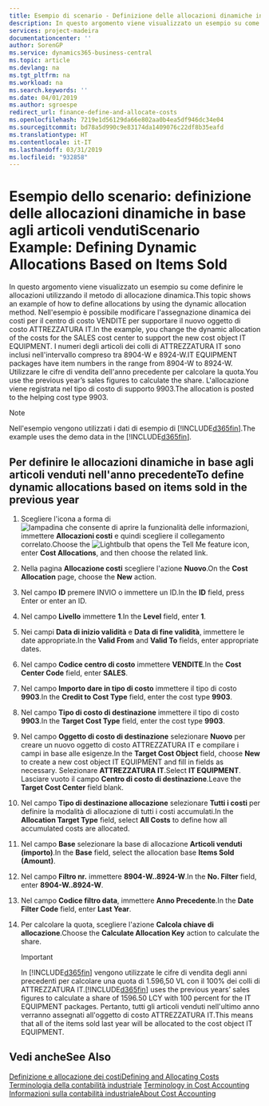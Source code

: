 ```yaml
---
title: Esempio di scenario - Definizione delle allocazioni dinamiche in base agli articoli venduti | Documenti Microsoft
description: In questo argomento viene visualizzato un esempio su come definire le allocazioni utilizzando il metodo di allocazione dinamica.
services: project-madeira
documentationcenter: ''
author: SorenGP
ms.service: dynamics365-business-central
ms.topic: article
ms.devlang: na
ms.tgt_pltfrm: na
ms.workload: na
ms.search.keywords: ''
ms.date: 04/01/2019
ms.author: sgroespe
redirect_url: finance-define-and-allocate-costs
ms.openlocfilehash: 7219e1d56129da66e802aa0b4ea5df946dc34e04
ms.sourcegitcommit: bd78a5d990c9e83174da1409076c22df8b35eafd
ms.translationtype: HT
ms.contentlocale: it-IT
ms.lasthandoff: 03/31/2019
ms.locfileid: "932858"
---
```

# <a name="scenario-example-defining-dynamic-allocations-based-on-items-sold"></a><span data-ttu-id="155c9-103">Esempio dello scenario: definizione delle allocazioni dinamiche in base agli articoli venduti</span><span class="sxs-lookup"><span data-stu-id="155c9-103">Scenario Example: Defining Dynamic Allocations Based on Items Sold</span></span>
<span data-ttu-id="155c9-104">In questo argomento viene visualizzato un esempio su come definire le allocazioni utilizzando il metodo di allocazione dinamica.</span><span class="sxs-lookup"><span data-stu-id="155c9-104">This topic shows an example of how to define allocations by using the dynamic allocation method.</span></span> <span data-ttu-id="155c9-105">Nell'esempio è possibile modificare l'assegnazione dinamica dei costi per il centro di costo VENDITE per supportare il nuovo oggetto di costo ATTREZZATURA IT.</span><span class="sxs-lookup"><span data-stu-id="155c9-105">In the example, you change the dynamic allocation of the costs for the SALES cost center to support the new cost object IT EQUIPMENT.</span></span> <span data-ttu-id="155c9-106">I numeri degli articoli dei colli di ATTREZZATURA IT sono inclusi nell'intervallo compreso tra 8904-W e 8924-W.</span><span class="sxs-lookup"><span data-stu-id="155c9-106">IT EQUIPMENT packages have item numbers in the range from 8904-W to 8924-W.</span></span> <span data-ttu-id="155c9-107">Utilizzare le cifre di vendita dell'anno precedente per calcolare la quota.</span><span class="sxs-lookup"><span data-stu-id="155c9-107">You use the previous year’s sales figures to calculate the share.</span></span> <span data-ttu-id="155c9-108">L'allocazione viene registrata nel tipo di costo di supporto 9903.</span><span class="sxs-lookup"><span data-stu-id="155c9-108">The allocation is posted to the helping cost type 9903.</span></span>  

> [!NOTE]  
>  <span data-ttu-id="155c9-109">Nell'esempio vengono utilizzati i dati di esempio di [!INCLUDE[d365fin](includes/d365fin_md.md)].</span><span class="sxs-lookup"><span data-stu-id="155c9-109">The example uses the demo data in the [!INCLUDE[d365fin](includes/d365fin_md.md)].</span></span>  

## <a name="to-define-dynamic-allocations-based-on-items-sold-in-the-previous-year"></a><span data-ttu-id="155c9-110">Per definire le allocazioni dinamiche in base agli articoli venduti nell'anno precedente</span><span class="sxs-lookup"><span data-stu-id="155c9-110">To define dynamic allocations based on items sold in the previous year</span></span>  

1.  <span data-ttu-id="155c9-111">Scegliere l'icona a forma di ![lampadina che consente di aprire la funzionalità delle informazioni](media/ui-search/search_small.png "Informazioni sull'operazione che si desidera eseguire"), immettere **Allocazioni costi** e quindi scegliere il collegamento correlato.</span><span class="sxs-lookup"><span data-stu-id="155c9-111">Choose the ![Lightbulb that opens the Tell Me feature](media/ui-search/search_small.png "Tell me what you want to do") icon, enter **Cost Allocations**, and then choose the related link.</span></span>  
2.  <span data-ttu-id="155c9-112">Nella pagina **Allocazione costi** scegliere l'azione **Nuovo**.</span><span class="sxs-lookup"><span data-stu-id="155c9-112">On the **Cost Allocation** page, choose the **New** action.</span></span>  
3.  <span data-ttu-id="155c9-113">Nel campo **ID** premere INVIO o immettere un ID.</span><span class="sxs-lookup"><span data-stu-id="155c9-113">In the **ID** field, press Enter or enter an ID.</span></span>  
4.  <span data-ttu-id="155c9-114">Nel campo **Livello** immettere **1**.</span><span class="sxs-lookup"><span data-stu-id="155c9-114">In the **Level** field, enter **1**.</span></span>  
5.  <span data-ttu-id="155c9-115">Nei campi **Data di inizio validità** e **Data di fine validità**, immettere le date appropriate.</span><span class="sxs-lookup"><span data-stu-id="155c9-115">In the **Valid From** and **Valid To** fields, enter appropriate dates.</span></span>  
6.  <span data-ttu-id="155c9-116">Nel campo **Codice centro di costo** immettere **VENDITE**.</span><span class="sxs-lookup"><span data-stu-id="155c9-116">In the **Cost Center Code** field, enter **SALES**.</span></span>  
7.  <span data-ttu-id="155c9-117">Nel campo **Importo dare in tipo di costo** immettere il tipo di costo **9903**.</span><span class="sxs-lookup"><span data-stu-id="155c9-117">In the **Credit to Cost Type** field, enter the cost type **9903**.</span></span>  
8.  <span data-ttu-id="155c9-118">Nel campo **Tipo di costo di destinazione** immettere il tipo di costo **9903**.</span><span class="sxs-lookup"><span data-stu-id="155c9-118">In the **Target Cost Type** field, enter the cost type **9903**.</span></span>  
9. <span data-ttu-id="155c9-119">Nel campo **Oggetto di costo di destinazione** selezionare **Nuovo** per creare un nuovo oggetto di costo ATTREZZATURA IT e compilare i campi in base alle esigenze.</span><span class="sxs-lookup"><span data-stu-id="155c9-119">In the **Target Cost Object** field, choose **New** to create a new cost object IT EQUIPMENT and fill in fields as necessary.</span></span> <span data-ttu-id="155c9-120">Selezionare **ATTREZZATURA IT**.</span><span class="sxs-lookup"><span data-stu-id="155c9-120">Select **IT EQUIPMENT**.</span></span> <span data-ttu-id="155c9-121">Lasciare vuoto il campo **Centro di costo di destinazione**.</span><span class="sxs-lookup"><span data-stu-id="155c9-121">Leave the **Target Cost Center** field blank.</span></span>  
10. <span data-ttu-id="155c9-122">Nel campo **Tipo di destinazione allocazione** selezionare **Tutti i costi** per definire la modalità di allocazione di tutti i costi accumulati.</span><span class="sxs-lookup"><span data-stu-id="155c9-122">In the **Allocation Target Type** field, select **All Costs** to define how all accumulated costs are allocated.</span></span>  
11. <span data-ttu-id="155c9-123">Nel campo **Base** selezionare la base di allocazione **Articoli venduti (importo)**.</span><span class="sxs-lookup"><span data-stu-id="155c9-123">In the **Base** field, select the allocation base **Items Sold (Amount)**.</span></span>  
12. <span data-ttu-id="155c9-124">Nel campo **Filtro nr.** immettere **8904-W..8924-W**.</span><span class="sxs-lookup"><span data-stu-id="155c9-124">In the **No. Filter** field, enter **8904-W..8924-W**.</span></span>  
13. <span data-ttu-id="155c9-125">Nel campo **Codice filtro data**, immettere **Anno Precedente**.</span><span class="sxs-lookup"><span data-stu-id="155c9-125">In the **Date Filter Code** field, enter **Last Year**.</span></span>  
14. <span data-ttu-id="155c9-126">Per calcolare la quota, scegliere l'azione **Calcola chiave di allocazione**.</span><span class="sxs-lookup"><span data-stu-id="155c9-126">Choose the **Calculate Allocation Key** action to calculate the share.</span></span>  

    > [!IMPORTANT]  
    >  <span data-ttu-id="155c9-127">In [!INCLUDE[d365fin](includes/d365fin_md.md)] vengono utilizzate le cifre di vendita degli anni precedenti per calcolare una quota di 1.596,50 VL con il 100% dei colli di ATTREZZATURA IT.</span><span class="sxs-lookup"><span data-stu-id="155c9-127">[!INCLUDE[d365fin](includes/d365fin_md.md)] uses the previous years’ sales figures to calculate a share of 1596.50 LCY with 100 percent for the IT EQUIPMENT packages.</span></span> <span data-ttu-id="155c9-128">Pertanto, tutti gli articoli venduti nell'ultimo anno verranno assegnati all'oggetto di costo ATTREZZATURA IT.</span><span class="sxs-lookup"><span data-stu-id="155c9-128">This means that all of the items sold last year will be allocated to the cost object IT EQUIPMENT.</span></span>  

## <a name="see-also"></a><span data-ttu-id="155c9-129">Vedi anche</span><span class="sxs-lookup"><span data-stu-id="155c9-129">See Also</span></span>  
[<span data-ttu-id="155c9-130">Definizione e allocazione dei costi</span><span class="sxs-lookup"><span data-stu-id="155c9-130">Defining and Allocating Costs</span></span>](finance-define-and-allocate-costs.md)  
<span data-ttu-id="155c9-131">[Terminologia della contabilità industriale](finance-terminology-in-cost-accounting.md) </span><span class="sxs-lookup"><span data-stu-id="155c9-131">[Terminology in Cost Accounting](finance-terminology-in-cost-accounting.md) </span></span>  
[<span data-ttu-id="155c9-132">Informazioni sulla contabilità industriale</span><span class="sxs-lookup"><span data-stu-id="155c9-132">About Cost Accounting</span></span>](finance-about-cost-accounting.md)
